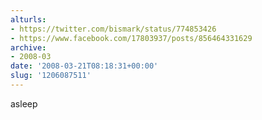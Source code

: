 ```yaml
---
alturls:
- https://twitter.com/bismark/status/774853426
- https://www.facebook.com/17803937/posts/856464331629
archive:
- 2008-03
date: '2008-03-21T08:18:31+00:00'
slug: '1206087511'
---
```


asleep

